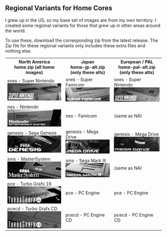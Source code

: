 ## Regional Variants for Home Cores

I grew up in the US, so my base set of images are from my own territory. I created some regional variants for those that grew up in other areas around the world.

To use these, download the corresponding zip from the latest release. The Zip file for these regional variants only includes these extra files and nothing else.

<table>
<tr>
 <th>
   North America<br/>
   home.zip (all home images)
 </th>
 <th>
   Japan<br/>
   home-jp-alt.zip (only these alts)
 </th>
 <th>
   European / PAL<br/>
   home-pal-alt.zip (only these alts)
 </th>
</tr>
<tr>
 <td>snes - Super Nintendo <img src="pics/home/snes.png" /></td>
 <td>snes - Super Famicom <img src="pics/home-jp/snes.png" /></td>
 <td>snes - Super Nintendo <img src="pics/home-pal/snes.png" /></td>
</tr>
<tr>
 <td>nes - Nintendo <img src="pics/home/nes.png" /></td>
 <td>nes - Famicom</td>
 <td>(same as NA)</td>
</tr>
<tr>
 <td>genesis - Sega Genesis <img src="pics/home/genesis.png" /></td>
 <td>genesis - Mega Drive <img src="pics/home-jp/genesis.png" /></td>
 <td>genesis - Mega Drive <img src="pics/home-pal/genesis.png" /></td>
</tr>
<tr>
 <td>sms - MasterSystem <img src="pics/home/sms.png" /></td>
 <td>sms - Sega Mark III <img src="pics/home-jp/sms.png" /></td>
 <td>(same as NA)</td>
</tr>
<tr>
 <td>pce - Turbo Grafx 16 <img src="pics/home/pce.png" /></td>
 <td>pce - PC Engine</td>
 <td>pce - PC Engine</td>
</tr>
<tr>
 <td>pcecd - Turbo Grafx CD <img src="pics/home/pcecd.png" /></td>
 <td>pcecd - PC Engine CD</td>
 <td>pcecd - PC Engine CD</td> 
</tr>
</table>